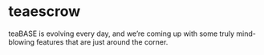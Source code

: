 # teaescrow
teaBASE is evolving every day, and we’re coming up with some truly mind-blowing features that are just around the corner.
